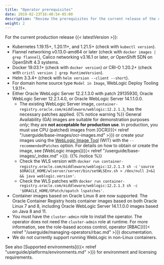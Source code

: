 ```yaml
---
title: "Operator prerequisites"
date: 2019-02-23T16:40:54-05:00
description: "Review the prerequisites for the current release of the operator."
weight: 2
---
```


For the current production release {{< latestVersion >}}:

* Kubernetes 1.19.15+, 1.20.11+, and 1.21.5+ (check with `kubectl version`).
* Flannel networking v0.13.0-amd64 or later (check with `docker images | grep flannel`), Calico networking v3.16.1 or later,
 *or* OpenShift SDN on OpenShift 4.3 systems.
* Docker 19.03.1+ (check with `docker version`) *or* CRI-O 1.20.2+ (check with `crictl version | grep RuntimeVersion`).
* Helm 3.3.4+ (check with `helm version --client --short`).
* For domain home source type `Model in Image`, WebLogic Deploy Tooling 1.9.11+.
* Either Oracle WebLogic Server 12.2.1.3.0 with patch 29135930, Oracle WebLogic Server 12.2.1.4.0, or Oracle WebLogic Server 14.1.1.0.0.
   * The existing WebLogic Server image, `container-registry.oracle.com/middleware/weblogic:12.2.1.3`,
   has the necessary patches applied.
   {{% notice warning %}}
   General Availability (GA) images are suitable for demonstration purposes _only_; they are **not acceptable for production use**. In production, you must use CPU (patched) images from [OCR]({{< relref "/userguide/base-images/ocr-images.md" >}}) or create your images using the [WebLogic Image Tool](https://oracle.github.io/weblogic-image-tool/userguide/tools/create-image/) (WIT) with the `--recommendedPatches` option. For details on how to obtain or create the image, see [WebLogic images]({{< relref "/userguide/base-images/_index.md" >}}).
   {{% /notice %}}
   * Check the WLS version with `docker run container-registry.oracle.com/middleware/weblogic:12.2.1.3 sh -c` `'source $ORACLE_HOME/wlserver/server/bin/setWLSEnv.sh > /dev/null 2>&1 && java weblogic.version'`.
   * Check the WLS patches with `docker run container-registry.oracle.com/middleware/weblogic:12.2.1.3 sh -c` `'$ORACLE_HOME/OPatch/opatch lspatches'`.
* Container images based on Oracle Linux 8 are now supported. The Oracle Container Registry hosts container images
  based on both Oracle Linux 7 and 8, including Oracle WebLogic Server 14.1.1.0.0 images based on Java 8 and 11.
* You must have the `cluster-admin` role to install the operator.  The operator does
  not need the `cluster-admin` role at runtime. For more information,
  see the role-based access control, operator
  [RBAC]({{< relref "/userguide/managing-operators/rbac.md" >}}) documentation.
* We do not currently support running WebLogic in non-Linux containers.

See also [Supported environments]({{< relref "userguide/platforms/environments.md" >}}) for environment and licensing requirements.
